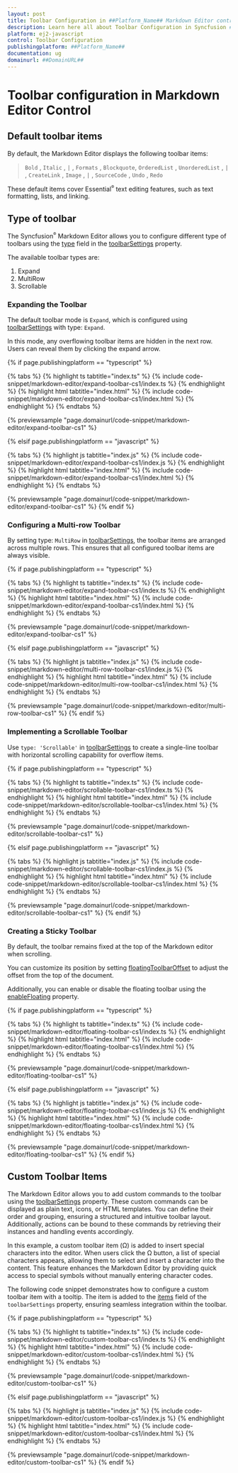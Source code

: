 ```yaml
---
layout: post
title: Toolbar Configuration in ##Platform_Name## Markdown Editor control | Syncfusion
description: Learn here all about Toolbar Configuration in Syncfusion ##Platform_Name## Markdown Editor control of Syncfusion Essential JS 2 and more.
platform: ej2-javascript
control: Toolbar Configuration 
publishingplatform: ##Platform_Name##
documentation: ug
domainurl: ##DomainURL##
---
```


# Toolbar configuration in Markdown Editor Control

## Default toolbar items

By default, the Markdown Editor displays the following toolbar items:

> `Bold` , `Italic` , `|` , `Formats` , `Blockquote`, `OrderedList` , `UnorderedList` , `|` , `CreateLink` , `Image` , `|` , `SourceCode` , `Undo` , `Redo`

These default items cover Essential<sup style="font-size:70%">&reg;</sup> text editing features, such as text formatting, lists, and linking.

## Type of toolbar 

The Syncfusion<sup style="font-size:70%">&reg;</sup> Markdown Editor allows you to configure different type of toolbars using the [type](../api/rich-text-editor/toolbarType/#toolbartype) field in the [toolbarSettings](../api/rich-text-editor/toolbarSettings/#toolbarsettings) property.

The available toolbar types are:

1. Expand
2. MultiRow
3. Scrollable

### Expanding the Toolbar

The default toolbar mode is `Expand`, which is configured using [toolbarSettings](../api/rich-text-editor/toolbarSettings/#toolbarsettings) with type: `Expand`.

In this mode, any overflowing toolbar items are hidden in the next row. Users can reveal them by clicking the expand arrow.

{% if page.publishingplatform == "typescript" %}

{% tabs %}
{% highlight ts tabtitle="index.ts" %}
{% include code-snippet/markdown-editor/expand-toolbar-cs1/index.ts %}
{% endhighlight %}
{% highlight html tabtitle="index.html" %}
{% include code-snippet/markdown-editor/expand-toolbar-cs1/index.html %}
{% endhighlight %}
{% endtabs %}
        
{% previewsample "page.domainurl/code-snippet/markdown-editor/expand-toolbar-cs1" %}

{% elsif page.publishingplatform == "javascript" %}

{% tabs %}
{% highlight js tabtitle="index.js" %}
{% include code-snippet/markdown-editor/expand-toolbar-cs1/index.js %}
{% endhighlight %}
{% highlight html tabtitle="index.html" %}
{% include code-snippet/markdown-editor/expand-toolbar-cs1/index.html %}
{% endhighlight %}
{% endtabs %}

{% previewsample "page.domainurl/code-snippet/markdown-editor/expand-toolbar-cs1" %}
{% endif %}

### Configuring a Multi-row Toolbar

By setting type: `MultiRow` in [toolbarSettings](../api/rich-text-editor/toolbarSettings/#toolbarsettings), the toolbar items are arranged across multiple rows. This ensures that all configured toolbar items are always visible.

{% if page.publishingplatform == "typescript" %}

{% tabs %}
{% highlight ts tabtitle="index.ts" %}
{% include code-snippet/markdown-editor/expand-toolbar-cs1/index.ts %}
{% endhighlight %}
{% highlight html tabtitle="index.html" %}
{% include code-snippet/markdown-editor/expand-toolbar-cs1/index.html %}
{% endhighlight %}
{% endtabs %}
        
{% previewsample "page.domainurl/code-snippet/markdown-editor/expand-toolbar-cs1" %}

{% elsif page.publishingplatform == "javascript" %}

{% tabs %}
{% highlight js tabtitle="index.js" %}
{% include code-snippet/markdown-editor/multi-row-toolbar-cs1/index.js %}
{% endhighlight %}
{% highlight html tabtitle="index.html" %}
{% include code-snippet/markdown-editor/multi-row-toolbar-cs1/index.html %}
{% endhighlight %}
{% endtabs %}

{% previewsample "page.domainurl/code-snippet/markdown-editor/multi-row-toolbar-cs1" %}
{% endif %}

### Implementing a Scrollable Toolbar

Use `type: 'Scrollable'` in [toolbarSettings](../api/rich-text-editor/toolbarSettings/#toolbarsettings) to create a single-line toolbar with horizontal scrolling capability for overflow items.

{% if page.publishingplatform == "typescript" %}

{% tabs %}
{% highlight ts tabtitle="index.ts" %}
{% include code-snippet/markdown-editor/scrollable-toolbar-cs1/index.ts %}
{% endhighlight %}
{% highlight html tabtitle="index.html" %}
{% include code-snippet/markdown-editor/scrollable-toolbar-cs1/index.html %}
{% endhighlight %}
{% endtabs %}
        
{% previewsample "page.domainurl/code-snippet/markdown-editor/scrollable-toolbar-cs1" %}

{% elsif page.publishingplatform == "javascript" %}

{% tabs %}
{% highlight js tabtitle="index.js" %}
{% include code-snippet/markdown-editor/scrollable-toolbar-cs1/index.js %}
{% endhighlight %}
{% highlight html tabtitle="index.html" %}
{% include code-snippet/markdown-editor/scrollable-toolbar-cs1/index.html %}
{% endhighlight %}
{% endtabs %}

{% previewsample "page.domainurl/code-snippet/markdown-editor/scrollable-toolbar-cs1" %}
{% endif %}

### Creating a Sticky Toolbar

By default, the toolbar remains fixed at the top of the Markdown editor when scrolling.

You can customize its position by setting [floatingToolbarOffset](../api/rich-text-editor/#floatingtoolbaroffset) to adjust the offset from the top of the document.

Additionally, you can enable or disable the floating toolbar using the [enableFloating](../api/rich-text-editor/toolbarSettings/#enablefloating) property.

{% if page.publishingplatform == "typescript" %}

{% tabs %}
{% highlight ts tabtitle="index.ts" %}
{% include code-snippet/markdown-editor/floating-toolbar-cs1/index.ts %}
{% endhighlight %}
{% highlight html tabtitle="index.html" %}
{% include code-snippet/markdown-editor/floating-toolbar-cs1/index.html %}
{% endhighlight %}
{% endtabs %}
        
{% previewsample "page.domainurl/code-snippet/markdown-editor/floating-toolbar-cs1" %}

{% elsif page.publishingplatform == "javascript" %}

{% tabs %}
{% highlight js tabtitle="index.js" %}
{% include code-snippet/markdown-editor/floating-toolbar-cs1/index.js %}
{% endhighlight %}
{% highlight html tabtitle="index.html" %}
{% include code-snippet/markdown-editor/floating-toolbar-cs1/index.html %}
{% endhighlight %}
{% endtabs %}

{% previewsample "page.domainurl/code-snippet/markdown-editor/floating-toolbar-cs1" %}
{% endif %}

## Custom Toolbar Items

The Markdown Editor allows you to add custom commands to the toolbar using the [toolbarSettings](../api/rich-text-editor/toolbarSettings/#toolbarsettings) property. These custom commands can be displayed as plain text, icons, or HTML templates. You can define their order and grouping, ensuring a structured and intuitive toolbar layout. Additionally, actions can be bound to these commands by retrieving their instances and handling events accordingly.

In this example, a custom toolbar item (Ω) is added to insert special characters into the editor. When users click the Ω button, a list of special characters appears, allowing them to select and insert a character into the content. This feature enhances the Markdown Editor by providing quick access to special symbols without manually entering character codes.

The following code snippet demonstrates how to configure a custom toolbar item with a tooltip. The item is added to the [items](../api/rich-text-editor/toolbarSettings/#items) field of the `toolbarSettings` property, ensuring seamless integration within the toolbar.

{% if page.publishingplatform == "typescript" %}

{% tabs %}
{% highlight ts tabtitle="index.ts" %}
{% include code-snippet/markdown-editor/custom-toolbar-cs1/index.ts %}
{% endhighlight %}
{% highlight html tabtitle="index.html" %}
{% include code-snippet/markdown-editor/custom-toolbar-cs1/index.html %}
{% endhighlight %}
{% endtabs %}
        
{% previewsample "page.domainurl/code-snippet/markdown-editor/custom-toolbar-cs1" %}

{% elsif page.publishingplatform == "javascript" %}

{% tabs %}
{% highlight js tabtitle="index.js" %}
{% include code-snippet/markdown-editor/custom-toolbar-cs1/index.js %}
{% endhighlight %}
{% highlight html tabtitle="index.html" %}
{% include code-snippet/markdown-editor/custom-toolbar-cs1/index.html %}
{% endhighlight %}
{% endtabs %}

{% previewsample "page.domainurl/code-snippet/markdown-editor/custom-toolbar-cs1" %}
{% endif %}